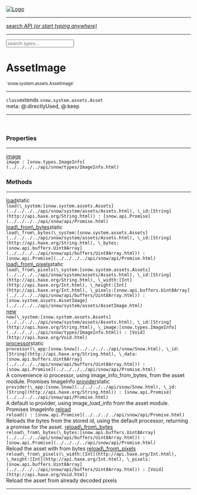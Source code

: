 
[![Logo](../../../../images/logo.png)](../../../../api/index.html)

<hr/>
<a href="#" id="search_bar" onclick="return;"><div> search API <em>(or start typing anywhere)</em> </div></a>
<hr/>

<script src="../../../../js/omnibar.js"> </script>
<link rel="stylesheet" type="text/css" href="../../../../css/omnibar.css" media="all">

<div id="omnibar"> <a href="#" onclick="return" id="omnibar_close"></a> <input id="omnibar_text" type="text" placeholder="search types..."></input></div>
<script  id="typelist" data-relpath="../../../../" data-types="snow.App,snow.AppFixedTimestep,snow.Snow,snow._Snow.Core,snow.api.Debug,snow.api.DebugError,snow.api.File,snow.api.FileHandle,snow.api.FileSeek,snow.api.Libs,snow.api.Promise,snow.api.PromiseError,snow.api.PromiseState,snow.api.Promises,snow.api.Timer,snow.api._Debug.LogError,snow.api._File.FileHandle_Impl_,snow.api._File.FileSeek_Impl_,snow.api._Promise.PromiseState_Impl_,snow.api.buffers.ArrayBuffer,snow.api.buffers.ArrayBufferIO,snow.api.buffers.ArrayBufferView,snow.api.buffers.Float32Array,snow.api.buffers.Float64Array,snow.api.buffers.Int16Array,snow.api.buffers.Int32Array,snow.api.buffers.Int8Array,snow.api.buffers.TAError,snow.api.buffers.TypedArrayType,snow.api.buffers.Uint16Array,snow.api.buffers.Uint32Array,snow.api.buffers.Uint8Array,snow.api.buffers.Uint8ClampedArray,snow.api.buffers._ArrayBuffer.ArrayBuffer_Impl_,snow.api.buffers._Float32Array.Float32Array_Impl_,snow.api.buffers._Float64Array.Float64Array_Impl_,snow.api.buffers._Int16Array.Int16Array_Impl_,snow.api.buffers._Int32Array.Int32Array_Impl_,snow.api.buffers._Int8Array.Int8Array_Impl_,snow.api.buffers._TypedArrayType.TypedArrayType_Impl_,snow.api.buffers._Uint16Array.Uint16Array_Impl_,snow.api.buffers._Uint32Array.Uint32Array_Impl_,snow.api.buffers._Uint8Array.Uint8Array_Impl_,snow.api.buffers._Uint8ClampedArray.Uint8ClampedArray_Impl_,snow.core.native.Core,snow.core.native._Core.StaticSnow,snow.core.native.assets.Assets,snow.core.native.assets._Assets.NativeAudioDataBlob,snow.core.native.assets._Assets.NativeAudioDataInfo,snow.core.native.assets._Assets.NativeAudioInfo,snow.core.native.audio.Audio,snow.core.native.audio.Sound,snow.core.native.input.Input,snow.core.native.io.IO,snow.core.native.window.Windowing,snow.modules.interfaces.Assets,snow.modules.interfaces.Audio,snow.modules.interfaces.IO,snow.modules.interfaces.Input,snow.modules.interfaces.Windowing,snow.modules.openal.AL,snow.modules.openal.ALC,snow.modules.openal.ALHelper,snow.modules.openal.Audio,snow.modules.openal.Context,snow.modules.openal.Device,snow.modules.openal.Sound,snow.modules.openal._AL.Context_Impl_,snow.modules.openal._AL.Device_Impl_,snow.modules.openal.sound.ALSound,snow.modules.openal.sound.ALStream,snow.modules.openal.sound.Sound,snow.modules.opengl.GL,snow.modules.opengl.GLActiveInfo,snow.modules.opengl.GLBuffer,snow.modules.opengl.GLContextAttributes,snow.modules.opengl.GLFramebuffer,snow.modules.opengl.GLProgram,snow.modules.opengl.GLRenderbuffer,snow.modules.opengl.GLShader,snow.modules.opengl.GLTexture,snow.modules.opengl.GLUniformLocation,snow.modules.opengl.native.GL,snow.modules.opengl.native.GLActiveInfo,snow.modules.opengl.native.GLBO,snow.modules.opengl.native.GLBuffer,snow.modules.opengl.native.GLContextAttributes,snow.modules.opengl.native.GLFBO,snow.modules.opengl.native.GLFramebuffer,snow.modules.opengl.native.GLObject,snow.modules.opengl.native.GLPO,snow.modules.opengl.native.GLProgram,snow.modules.opengl.native.GLRBO,snow.modules.opengl.native.GLRenderbuffer,snow.modules.opengl.native.GLSO,snow.modules.opengl.native.GLShader,snow.modules.opengl.native.GLShaderPrecisionFormat,snow.modules.opengl.native.GLTO,snow.modules.opengl.native.GLTexture,snow.modules.opengl.native.GLUniformLocation,snow.modules.opengl.native.GL_FFI,snow.modules.opengl.native._GL.GLBuffer_Impl_,snow.modules.opengl.native._GL.GLFramebuffer_Impl_,snow.modules.opengl.native._GL.GLProgram_Impl_,snow.modules.opengl.native._GL.GLRenderbuffer_Impl_,snow.modules.opengl.native._GL.GLShader_Impl_,snow.modules.opengl.native._GL.GLTexture_Impl_,snow.modules.opengl.native._GL.GLUniformLocation_Impl_,snow.modules.sdl.ControllerEventType,snow.modules.sdl.Input,snow.modules.sdl.KeyEventType,snow.modules.sdl.ModValue,snow.modules.sdl.MouseEventType,snow.modules.sdl.TouchEventType,snow.modules.sdl.Windowing,snow.modules.sdl._Input.ControllerEventType_Impl_,snow.modules.sdl._Input.KeyEventType_Impl_,snow.modules.sdl._Input.ModValue_Impl_,snow.modules.sdl._Input.MouseEventType_Impl_,snow.modules.sdl._Input.TouchEventType_Impl_,snow.system.assets.Asset,snow.system.assets.AssetBytes,snow.system.assets.AssetImage,snow.system.assets.AssetJSON,snow.system.assets.AssetText,snow.system.assets.Assets,snow.system.assets._Assets.AssetsModule,snow.system.audio.Audio,snow.system.audio.AudioModule,snow.system.audio.Sound,snow.system.input.Input,snow.system.input.Keycodes,snow.system.input.MapIntBool,snow.system.input.MapIntFloat,snow.system.input.Scancodes,snow.system.input._Input.InputModule,snow.system.io.IO,snow.system.io._IO.IOModule,snow.system.module.Assets,snow.system.module.Audio,snow.system.module.IO,snow.system.module.Input,snow.system.module.Sound,snow.system.module.Windowing,snow.system.window.Window,snow.system.window.Windowing,snow.system.window._Windowing.WindowHandleMap,snow.system.window._Windowing.WindowingModule,snow.types.AppConfig,snow.types.AppConfigNative,snow.types.AppConfigWeb,snow.types.Asset,snow.types.AssetBytes,snow.types.AssetImage,snow.types.AssetJSON,snow.types.AssetText,snow.types.AssetType,snow.types.AudioDataBlob,snow.types.AudioDataInfo,snow.types.AudioFormatType,snow.types.AudioHandle,snow.types.AudioInfo,snow.types.DisplayMode,snow.types.Error,snow.types.FileEvent,snow.types.FileEventType,snow.types.FileFilter,snow.types.GamepadDeviceEventType,snow.types.IODataOptions,snow.types.ImageInfo,snow.types.InputEvent,snow.types.InputEventType,snow.types.Key,snow.types.ModState,snow.types.OpenGLProfile,snow.types.RenderConfig,snow.types.RenderConfigOpenGL,snow.types.Scan,snow.types.SnowConfig,snow.types.SystemEvent,snow.types.SystemEventType,snow.types.TextEventType,snow.types.WindowConfig,snow.types.WindowEvent,snow.types.WindowEventType,snow.types.WindowHandle,snow.types.WindowingConfig,snow.types._Types.AssetType_Impl_,snow.types._Types.AudioFormatType_Impl_,snow.types._Types.FileEventType_Impl_,snow.types._Types.GamepadDeviceEventType_Impl_,snow.types._Types.InputEventType_Impl_,snow.types._Types.OpenGLProfile_Impl_,snow.types._Types.SystemEventType_Impl_,snow.types._Types.TextEventType_Impl_,snow.types._Types.WindowEventType_Impl_"></script>


<h1>AssetImage</h1>
<small>`snow.system.assets.AssetImage`</small>



<hr/>

`class`extends <code><span>snow.system.assets.Asset</span></code><br/><span class="meta">
meta: @:directlyUsed, @:keep</span>

<hr/>


&nbsp;
&nbsp;





<h3>Properties</h3> <hr/><span class="member apipage">
                <a name="image"><a class="lift" href="#image">image</a></a><div class="clear"></div>
                <code class="signature apipage">image : [snow.types.ImageInfo](../../../../api/snow/types/ImageInfo.html)</code><br/></span>
            <span class="small_desc_flat"></span>

<h3>Methods</h3> <hr/><span class="method apipage">
            <a name="load"><a class="lift" href="#load">load</a></a><span class="inline-block static">static</span><div class="clear"></div>
            <code class="signature apipage">load(\_system:[snow.system.assets.Assets](../../../../api/snow/system/assets/Assets.html)<span></span>, \_id:[String](http://api.haxe.org/String.html)<span></span>) : [snow.api.Promise](../../../../api/snow/api/Promise.html)</code><br/><span class="small_desc_flat"></span>


</span>
<span class="method apipage">
            <a name="load_from_bytes"><a class="lift" href="#load_from_bytes">load\_from\_bytes</a></a><span class="inline-block static">static</span><div class="clear"></div>
            <code class="signature apipage">load\_from\_bytes(\_system:[snow.system.assets.Assets](../../../../api/snow/system/assets/Assets.html)<span></span>, \_id:[String](http://api.haxe.org/String.html)<span></span>, \_bytes:[snow.api.buffers.Uint8Array](../../../../api/snow/api/buffers/Uint8Array.html)<span></span>) : [snow.api.Promise](../../../../api/snow/api/Promise.html)</code><br/><span class="small_desc_flat"></span>


</span>
<span class="method apipage">
            <a name="load_from_pixels"><a class="lift" href="#load_from_pixels">load\_from\_pixels</a></a><span class="inline-block static">static</span><div class="clear"></div>
            <code class="signature apipage">load\_from\_pixels(\_system:[snow.system.assets.Assets](../../../../api/snow/system/assets/Assets.html)<span></span>, \_id:[String](http://api.haxe.org/String.html)<span></span>, \_width:[Int](http://api.haxe.org/Int.html)<span></span>, \_height:[Int](http://api.haxe.org/Int.html)<span></span>, \_pixels:[snow.api.buffers.Uint8Array](../../../../api/snow/api/buffers/Uint8Array.html)<span></span>) : [snow.system.assets.AssetImage](../../../../api/snow/system/assets/AssetImage.html)</code><br/><span class="small_desc_flat"></span>


</span>
<span class="method apipage">
            <a name="new"><a class="lift" href="#new">new</a></a><div class="clear"></div>
            <code class="signature apipage">new(\_system:[snow.system.assets.Assets](../../../../api/snow/system/assets/Assets.html)<span></span>, \_id:[String](http://api.haxe.org/String.html)<span></span>, \_image:[snow.types.ImageInfo](../../../../api/snow/types/ImageInfo.html)<span></span>) : [Void](http://api.haxe.org/Void.html)</code><br/><span class="small_desc_flat"></span>


</span>
<span class="method apipage">
            <a name="processor"><a class="lift" href="#processor">processor</a></a><span class="inline-block static">static</span><div class="clear"></div>
            <code class="signature apipage">processor(\_app:[snow.Snow](../../../../api/snow/Snow.html)<span></span>, \_id:[String](http://api.haxe.org/String.html)<span></span>, \_data:[snow.api.buffers.Uint8Array](../../../../api/snow/api/buffers/Uint8Array.html)<span></span>) : [snow.api.Promise](../../../../api/snow/api/Promise.html)</code><br/><span class="small_desc_flat">A convenience io processor, using image_info_from_bytes, from the asset module. Promises ImageInfo</span>


</span>
<span class="method apipage">
            <a name="provider"><a class="lift" href="#provider">provider</a></a><span class="inline-block static">static</span><div class="clear"></div>
            <code class="signature apipage">provider(\_app:[snow.Snow](../../../../api/snow/Snow.html)<span></span>, \_id:[String](http://api.haxe.org/String.html)<span></span>) : [snow.api.Promise](../../../../api/snow/api/Promise.html)</code><br/><span class="small_desc_flat">A default io provider, using image_load_info from the asset module. Promises ImageInfo</span>


</span>
<span class="method apipage">
            <a name="reload"><a class="lift" href="#reload">reload</a></a><div class="clear"></div>
            <code class="signature apipage">reload() : [snow.api.Promise](../../../../api/snow/api/Promise.html)</code><br/><span class="small_desc_flat">Reloads the bytes from the stored id, using the default processor, returning a promise for the asset.</span>


</span>
<span class="method apipage">
            <a name="reload_from_bytes"><a class="lift" href="#reload_from_bytes">reload\_from\_bytes</a></a><div class="clear"></div>
            <code class="signature apipage">reload\_from\_bytes(\_bytes:[snow.api.buffers.Uint8Array](../../../../api/snow/api/buffers/Uint8Array.html)<span></span>) : [snow.api.Promise](../../../../api/snow/api/Promise.html)</code><br/><span class="small_desc_flat">Reload the asset with from bytes</span>


</span>
<span class="method apipage">
            <a name="reload_from_pixels"><a class="lift" href="#reload_from_pixels">reload\_from\_pixels</a></a><div class="clear"></div>
            <code class="signature apipage">reload\_from\_pixels(\_width:[Int](http://api.haxe.org/Int.html)<span></span>, \_height:[Int](http://api.haxe.org/Int.html)<span></span>, \_pixels:[snow.api.buffers.Uint8Array](../../../../api/snow/api/buffers/Uint8Array.html)<span></span>) : [Void](http://api.haxe.org/Void.html)</code><br/><span class="small_desc_flat">Reload the asset from already decoded pixels</span>


</span>



<hr/>

&nbsp;
&nbsp;
&nbsp;
&nbsp;